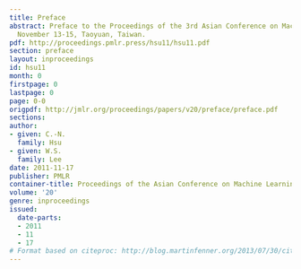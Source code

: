 ```yaml
---
title: Preface
abstract: Preface to the Proceedings of the 3rd Asian Conference on Machine Learning,
  November 13-15, Taoyuan, Taiwan.
pdf: http://proceedings.pmlr.press/hsu11/hsu11.pdf
section: preface
layout: inproceedings
id: hsu11
month: 0
firstpage: 0
lastpage: 0
page: 0-0
origpdf: http://jmlr.org/proceedings/papers/v20/preface/preface.pdf
sections: 
author:
- given: C.-N.
  family: Hsu
- given: W.S.
  family: Lee
date: 2011-11-17
publisher: PMLR
container-title: Proceedings of the Asian Conference on Machine Learning
volume: '20'
genre: inproceedings
issued:
  date-parts:
  - 2011
  - 11
  - 17
# Format based on citeproc: http://blog.martinfenner.org/2013/07/30/citeproc-yaml-for-bibliographies/
---
```

